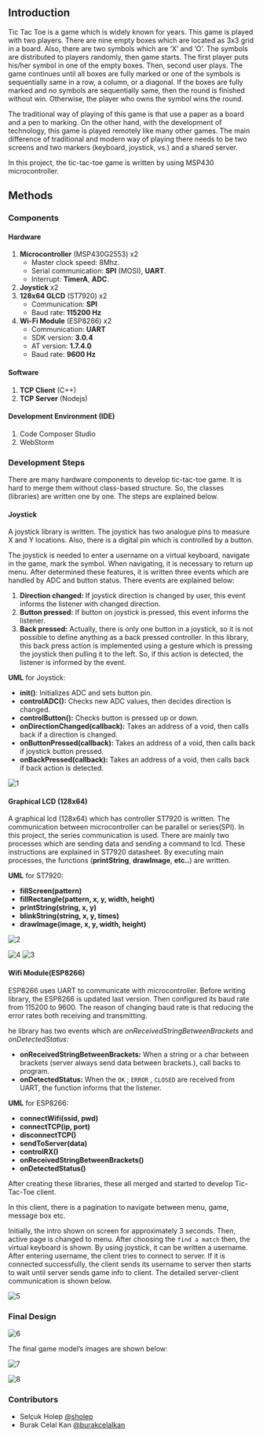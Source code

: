 ## Introduction

Tic Tac Toe is a game which is widely known for years. This game is played with two players. There  are nine empty boxes which are located as 3x3 grid in a board. Also, there are two symbols which are  ‘X’ and ‘O’. The symbols are distributed to players randomly, then game starts. The first player puts  his/her symbol in one of the empty boxes. Then, second user plays. The game continues until all  boxes are fully marked or one of the symbols is sequentially same in a row, a column, or a diagonal. If  the boxes are fully marked and no symbols are sequentially same, then the round is finished without  win. Otherwise, the player who owns the symbol wins the round.

The traditional way of playing of this game is that use a paper as a board and a pen to marking. On the other hand, with the development of technology, this game is played remotely like many other  games. The main difference of traditional and modern way of playing there needs to be two screens and two markers (keyboard, joystick, vs.) and a shared server.

In this project, the tic-tac-toe game is written by using MSP430 microcontroller.



## Methods

### Components

#### Hardware

1. **Microcontroller** (MSP430G2553) x2
   - Master clock speed: 8Mhz.
   - Serial communication: **SPI** (MOSI), **UART**.
   - Interrupt: **TimerA**, **ADC**.
2.  **Joystick** x2
3. **128x64 GLCD** (ST7920) x2
   - Communication: **SPI**
   - Baud rate: **115200 Hz**
4. **Wi-Fi Module** (ESP8266) x2
   - Communication: **UART**
   - SDK version: **3.0.4**
   - AT version: **1.7.4.0**
   - Baud rate: **9600 Hz**

#### Software

1. **TCP Client** (C++)
2. **TCP Server** (Nodejs)

#### Development Environment (IDE)

1. Code Composer Studio
2. WebStorm

### Development Steps

There are many hardware components to develop tic-tac-toe game. It is hard to merge them without  class-based structure. So, the classes (libraries) are written one by one. The steps are explained  below.

#### Joystick

A joystick library is written. The joystick has two analogue pins to measure X and Y locations.  Also, there is a digital pin which is controlled by a button.

The joystick is needed to enter a username on a virtual keyboard, navigate in the game,  mark the symbol. When navigating, it is necessary to return up menu. After determined these  features, it is written three events which are handled by ADC and button status. There events are  explained below:

1. **Direction changed:** If joystick direction is changed by user, this event informs the listener with changed direction.
2. **Button pressed:** If button on joystick is pressed, this event informs the listener.
3. **Back pressed:** Actually, there is only one button in a joystick, so it is not possible to define  anything as a back pressed controller. In this library, this back press action is implemented  using a gesture which is pressing the joystick then pulling it to the left. So, if this action is  detected, the listener is informed by the event.

**UML** for Joystick:

- **init()**: Initializes ADC and sets button pin.
- **controlADC():** Checks new ADC values, then decides direction is changed.
- **controlButton():** Checks button is pressed up or down.
- **onDirectionChanged(callback):** Takes an address of a void, then calls back if a direction is changed.
- **onButtonPressed(callback):**  Takes an address of a void, then calls back if joystick button pressed.
- **onBackPressed(callback):** Takes an address of a void, then calls back if back action is detected.

![1](doc/1.png)

#### Graphical LCD (128x64)

A graphical lcd (128x64) which has controller ST7920 is written. The communication  between microcontroller can be parallel or series(SPI). In this project, the series communication is  used. There are mainly two processes which are sending data and sending a command to lcd. These  instructions are explained in ST7920 datasheet. By executing main processes, the functions  (**printString**, **drawImage**, **etc..**) are written.

**UML** for ST7920:

- **fillScreen(pattern)**
- **fillRectangle(pattern, x, y, width, height)**
- **printString(string, x, y)**
- **blinkString(string, x, y, times)**
- **drawImage(image, x, y, width, height)**

![2](doc/2.png) 

![4](doc/4.png) ![3](doc/3.png)



#### Wifi Module(ESP8266)

ESP8266 uses UART to communicate with  microcontroller. Before writing library, the ESP8266 is updated last version. Then configured its baud  rate from 115200 to 9600. The reason of changing baud rate is that reducing the error rates both  receiving and transmitting.

he library has two events which are *onReceivedStringBetweenBrackets* and *onDetectedStatus*:

- **onReceivedStringBetweenBrackets:** When a string or a char between brackets (server always send data between brackets.), call  backs to program.
- **onDetectedStatus:** When the `OK` ; `ERROR` , `CLOSED` are received from UART, the function informs that the  listener.

**UML** for ESP8266:

- **connectWifi(ssid, pwd)**
- **connectTCP(ip, port)**
- **disconnectTCP()**
- **sendToServer(data)**
-  **controlRX()**
- **onReceivedStringBetweenBrackets()**
- **onDetectedStatus()**



After creating these libraries, these all merged and started to develop Tic-Tac-Toe client. 

In this client, there is a pagination to navigate between menu, game, message box etc.

Initially, the intro shown on screen for approximately 3 seconds. Then, active page is  changed to menu. After choosing the `find a match` then, the virtual keyboard is shown. By  using joystick, it can be written a username. After entering username, the client tries to connect to  server. If it is connected successfully, the client sends its username to server then starts to wait until server sends game info to client. The detailed server-client communication is shown below.

![5](doc/5.png)



### Final Design

![6](doc/6.png)

The final game model’s images are shown below:

![7](doc/7.png)

![8](doc/8.png)



### Contributors

- Selçuk Holep [@sholep](https://www.linkedin.com/in/sholep/)
- Burak Celal Kan [@burakcelalkan](https://www.linkedin.com/in/burak-celal-kan/)

